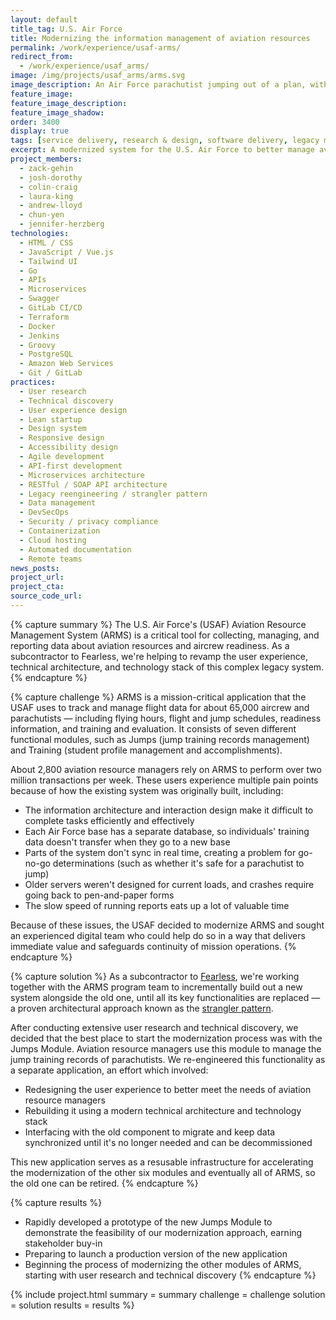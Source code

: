 ```yaml
---
layout: default
title_tag: U.S. Air Force
title: Modernizing the information management of aviation resources
permalink: /work/experience/usaf-arms/
redirect_from:
  - /work/experience/usaf_arms/
image: /img/projects/usaf_arms/arms.svg
image_description: An Air Force parachutist jumping out of a plan, with digital components in the background.
feature_image:
feature_image_description:
feature_image_shadow:
order: 3400
display: true
tags: [service delivery, research & design, software delivery, legacy modernization, devops, cloud & platforms, data & analytics, apis, security & privacy, defense, air force, zack gehin, josh dorothy, colin craig, laura king, andrew lloyd, chun yen, jennifer herzberg]
excerpt: A modernized system for the U.S. Air Force to better manage aviation resources and aircrew readiness.
project_members:
  - zack-gehin
  - josh-dorothy
  - colin-craig
  - laura-king
  - andrew-lloyd
  - chun-yen
  - jennifer-herzberg
technologies:
  - HTML / CSS
  - JavaScript / Vue.js
  - Tailwind UI
  - Go
  - APIs
  - Microservices
  - Swagger
  - GitLab CI/CD
  - Terraform
  - Docker
  - Jenkins
  - Groovy
  - PostgreSQL
  - Amazon Web Services
  - Git / GitLab
practices:
  - User research
  - Technical discovery
  - User experience design
  - Lean startup
  - Design system
  - Responsive design
  - Accessibility design
  - Agile development
  - API-first development
  - Microservices architecture
  - RESTful / SOAP API architecture
  - Legacy reengineering / strangler pattern
  - Data management
  - DevSecOps
  - Security / privacy compliance
  - Containerization
  - Cloud hosting
  - Automated documentation
  - Remote teams
news_posts:
project_url:
project_cta:
source_code_url:
---
```


{% capture summary %}
The U.S. Air Force's (USAF) Aviation Resource Management System (ARMS) is a critical
tool for collecting, managing, and reporting data about aviation resources and aircrew
readiness. As a subcontractor to Fearless, we're helping to revamp the user experience,
technical architecture, and technology stack of this complex legacy system.
{% endcapture %}

{% capture challenge %}
ARMS is a mission-critical application that the USAF uses to track and manage flight
data for about 65,000 aircrew and parachutists — including flying hours, flight and
jump schedules, readiness information, and training and evaluation. It consists of
seven different functional modules, such as Jumps (jump training records management)
and Training (student profile management and accomplishments).

About 2,800 aviation resource managers rely on ARMS to perform over two million transactions
per week. These users experience multiple pain points because of how the existing system
was originally built, including:

- The information architecture and interaction design make it difficult to complete
tasks efficiently and effectively
- Each Air Force base has a separate database, so individuals' training data doesn't
transfer when they go to a new base
- Parts of the system don't sync in real time, creating a problem for go-no-go
determinations (such as whether it's safe for a parachutist to jump)
- Older servers weren't designed for current loads, and crashes require going back to
pen-and-paper forms
- The slow speed of running reports eats up a lot of valuable time

Because of these issues, the USAF decided to modernize ARMS and sought an experienced
digital team who could help do so in a way that delivers immediate value and safeguards
continuity of mission operations.
{% endcapture %}

{% capture solution %}
As a subcontractor to [Fearless](https://fearless.tech/), we're working together
with the ARMS program team to incrementally build out a new system alongside the old one,
until all its key functionalities are replaced — a proven architectural approach known
as the [strangler pattern](https://martinfowler.com/bliki/StranglerFigApplication.html).

After conducting extensive user research and technical discovery, we decided that the best
place to start the modernization process was with the Jumps Module. Aviation resource
managers use this module to manage the jump training records of parachutists. We
re-engineered this functionality as a separate application, an effort which involved:

- Redesigning the user experience to better meet the needs of aviation resource managers
- Rebuilding it using a modern technical architecture and technology stack
- Interfacing with the old component to migrate and keep data synchronized until
it's no longer needed and can be decommissioned

This new application serves as a resusable infrastructure for accelerating the
modernization of the other six modules and eventually all of ARMS, so the old
one can be retired.
{% endcapture %}

{% capture results %}
- Rapidly developed a prototype of the new Jumps Module to demonstrate the
feasibility of our modernization approach, earning stakeholder buy-in
- Preparing to launch a production version of the new application
- Beginning the process of modernizing the other modules of ARMS,
starting with user research and technical discovery
{% endcapture %}

{% include project.html
  summary = summary
  challenge = challenge
  solution = solution
  results = results
%}
